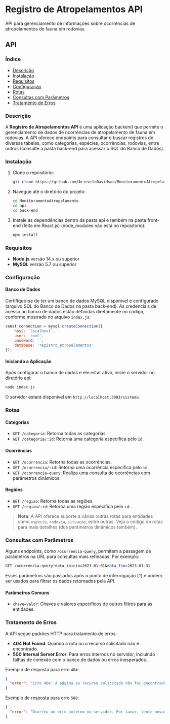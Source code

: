 
# Registro de Atropelamentos API

API para gerenciamento de informações sobre ocorrências de atropelamentos de fauna em rodovias.

## API

### Índice

- [Descrição](#descrição)
- [Instalação](#instalação)
- [Requisitos](#requisitos)
- [Configuração](#configuração)
- [Rotas](#rotas)
- [Consultas com Parâmetros](#consultas-com-parâmetros)
- [Tratamento de Erros](#tratamento-de-erros)

### Descrição

A **Registro de Atropelamentos API** é uma aplicação backend que permite o gerenciamento de dados de ocorrências de atropelamento de fauna em rodovias. A API oferece endpoints para consultar e buscar registros de diversas tabelas, como categorias, espécies, ocorrências, rodovias, entre outros (consulte a pasta back-end para acessar o SQL do Banco de Dados).

### Instalação

1. Clone o repositório:
   ```bash
   git clone https://github.com/ArieviloDavidson/MonitoramentoAtropelamento.git
   ```

2. Navegue até o diretório do projeto:
   ```bash
   cd MonitoramentoAtropelamento
   cd api
   cd back-end
   ```

3. Instale as dependências dentro da pasta api e também na pasta front-end (feita em React.js) (node_modules não está no repositório):
   ```bash
   npm install
   ```

### Requisitos

- **Node.js** versão 14.x ou superior
- **MySQL** versão 5.7 ou superior

### Configuração

#### Banco de Dados

Certifique-se de ter um banco de dados MySQL disponível e configurado (arquivo SQL do Banco de Dados na pasta back-end). As credenciais de acesso ao banco de dados estão definidas diretamente no código, conforme mostrado no arquivo `index.js`:

```javascript
const connection = mysql.createConnection({
    host: 'localhost',
    user: 'root',
    password: '',
    database: 'registro_atropelamentos'
});
```

#### Iniciando a Aplicação

Após configurar o banco de dados e ele estar ativo, inicie o servidor no diretório api:

```bash
node index.js
```

O servidor estará disponível em `http://localhost:3003/sistema`.

### Rotas

#### Categorias

- `GET /categoria`: Retorna todas as categorias.
- `GET /categoria/:id`: Retorna uma categoria específica pelo `id`.

#### Ocorrências

- `GET /ocorrencia`: Retorna todas as ocorrências.
- `GET /ocorrencia/:id`: Retorna uma ocorrência específica pelo `id`.
- `GET /ocorrencia-query`: Realiza uma consulta de ocorrências com parâmetros dinâmicos.

#### Regiões

- `GET /regiao`: Retorna todas as regiões.
- `GET /regiao/:id`: Retorna uma região específica pelo `id`.

> **Nota**: A API oferece suporte a várias outras rotas para entidades como `especie`, `rodovia`, `situacao`, entre outras. Veja o código de rotas para mais detalhes (dos parâmetros dinâmicos também).

### Consultas com Parâmetros

Alguns endpoints, como `/ocorrencia-query`, permitem a passagem de parâmetros na URL para consultas mais refinadas. Por exemplo:

```bash
GET /ocorrencia-query?data_inicio=2023-01-01&data_fim=2023-01-31
```

Esses parâmetros são passados após o ponto de interrogação (`?`) e podem ser usados para filtrar os dados retornados pela API.

#### Parâmetros Comuns

- `chave=valor`: Chaves e valores específicos de outros filtros para as entidades.

### Tratamento de Erros

A API segue padrões HTTP para tratamento de erros:

- **404 Not Found**: Quando a rota ou o recurso solicitado não é encontrado.
- **500 Internal Server Error**: Para erros internos no servidor, incluindo falhas de conexão com o banco de dados ou erros inesperados.

Exemplo de resposta para erro `404`:

```json
{
  "error": "Erro 404: A página ou recurso solicitado não foi encontrado. Por favor, verifique o endereço inserido ou consulte a documentação da API para mais informações."
}
```

Exemplo de resposta para erro `500`:

```json
{
  "error": "Ocorreu um erro interno no servidor. Por favor, tente novamente mais tarde."
}
```